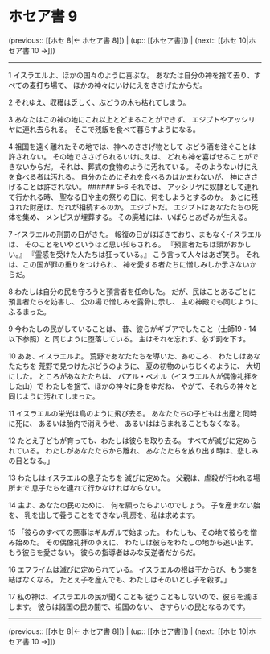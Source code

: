 # ホセア書 9

(previous:: [[ホセ 8|← ホセア書 8]]) | (up:: [[ホセア書]]) | (next:: [[ホセ 10|ホセア書 10 →]])

***


1 イスラエルよ、ほかの国々のように喜ぶな。 あなたは自分の神を捨て去り、すべての麦打ち場で、 ほかの神々にいけにえをささげたからだ。 

2 それゆえ、収穫は乏しく、ぶどうの木も枯れてしまう。 

3 あなたはこの神の地にこれ以上とどまることができず、 エジプトやアッシリヤに連れ去られる。 そこで残飯を食べて暮らすようになる。 

4 祖国を遠く離れたその地では、神へのささげ物として ぶどう酒を注ぐことは許されない。 その地でささげられるいけにえは、 どれも神を喜ばせることができないからだ。 それは、葬式の食物のように汚れている。 そのようないけにえを食べる者は汚れる。 自分のためにそれを食べるのはかまわないが、 神にささげることは許されない。 ###### 5-6 それでは、 アッシリヤに奴隷として連れて行かれる時、 聖なる日や主の祭りの日に、何をしようとするのか。 あとに残された財産は、だれが相続するのか。 エジプトだ。 エジプトはあなたたちの死体を集め、 メンピスが埋葬する。 その廃墟には、いばらとあざみが生える。 

7 イスラエルの刑罰の日がきた。 報復の日がほぼきており、まもなくイスラエルは、 そのことをいやというほど思い知らされる。 『預言者たちは頭がおかしい。』 『霊感を受けた人たちは狂っている。』 こう言って人々はあざ笑う。 それは、この国が罪の重りをつけられ、 神を愛する者たちに憎しみしか示さないからだ。 

8 わたしは自分の民を守ろうと預言者を任命した。 だが、民はことあるごとに預言者たちを妨害し、 公の場で憎しみを露骨に示し、 主の神殿でも同じようにふるまった。 

9 今わたしの民がしていることは、 昔、彼らがギブアでしたこと（士師19・14以下参照）と 同じように堕落している。 主はそれを忘れず、必ず罰を下す。 

10 ああ、イスラエルよ。 荒野であなたたちを導いた、あのころ、 わたしはあなたたちを 荒野で見つけたぶどうのように、 夏の初物のいちじくのように、 大切にした。 ところがあなたたちは、 バアル・ペオル（イスラエル人が偶像礼拝をした山）で わたしを捨て、ほかの神々に身をゆだね、 やがて、それらの神々と同じように汚れてしまった。 

11 イスラエルの栄光は鳥のように飛び去る。 あなたたちの子どもは出産と同時に死に、 あるいは胎内で消えうせ、 あるいははらまれることもなくなる。 

12 たとえ子どもが育っても、わたしは彼らを取り去る。 すべてが滅びに定められている。 わたしがあなたたちから離れ、 あなたたちを放り出す時は、悲しみの日となる。」 

13 わたしはイスラエルの息子たちを 滅びに定めた。 父親は、虐殺が行われる場所まで 息子たちを連れて行かなければならない。 

14 主よ、あなたの民のために、 何を願ったらよいのでしょう。 子を産まない胎を、 乳を出して養うことをできない乳房を、私は求めます。 

15 「彼らのすべての悪事はギルガルで始まった。 わたしも、その地で彼らを憎み始めた。 その偶像礼拝のゆえに、 わたしは彼らをわたしの地から追い出す。 もう彼らを愛さない。 彼らの指導者はみな反逆者だからだ。 

16 エフライムは滅びに定められている。 イスラエルの根は干からび、もう実を結ばなくなる。 たとえ子を産んでも、わたしはそのいとし子を殺す。」 

17 私の神は、イスラエルの民が聞くことも 従うこともしないので、彼らを滅ぼします。 彼らは諸国の民の間で、祖国のない、 さすらいの民となるのです。

***

(previous:: [[ホセ 8|← ホセア書 8]]) | (up:: [[ホセア書]]) | (next:: [[ホセ 10|ホセア書 10 →]])
